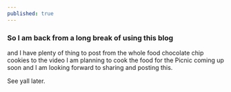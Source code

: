 ```yaml
---
published: true
---
```


### So I am back from a long break of using this blog

and I have plenty of thing to post from the whole food chocolate chip cookies to the video I am planning to cook the food for the Picnic coming up soon and I am looking forward to sharing and posting this.


See yall later.
